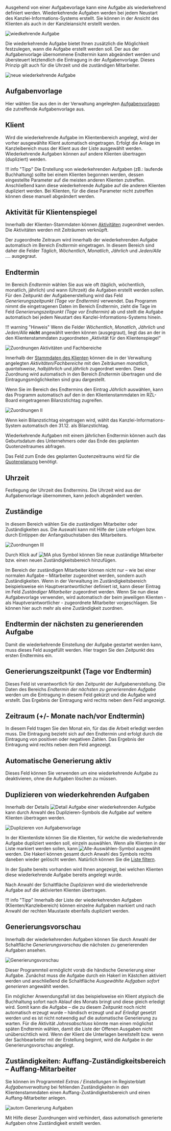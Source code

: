 Ausgehend von einer Aufgabevorlage kann eine Aufgabe als wiederkehrend
definiert werden. Wiederkehrende Aufgaben werden bei jedem Neustart des
Kanzlei-Informations-Systems erstellt. Sie können in der Ansicht des
Klienten als auch in der Kanzleiansicht erstellt werden.

![wiedkehrende Aufgabe](<img/image72.png>)

Die wiederkehrende Aufgabe bietet Ihnen zusätzlich die Möglichkeit
festzulegen, wann die Aufgabe erstellt werden soll. Der aus der
Aufgabenvorlage übernommene Endtermin kann abgeändert werden und
übersteuert letztendlich die Eintragung in der Aufgabenvorlage. Dieses
Prinzip gilt auch für die Uhrzeit und die zuständigen Mitarbeiter.

![neue wiederkehrende Aufgabe](<img/image73.png>)

## Aufgabenvorlage

Hier wählen Sie aus den in der Verwaltung angelegten [Aufgabenvorlagen](../Aufgabenverwaltung/Arbeiten%20mit%20Aufgabenvorlagen.md)
die zutreffende Aufgabenvorlage aus.

## Klient

Wird die wiederkehrende Aufgabe im Klientenbereich angelegt, wird der
vorher ausgewählte Klient automatisch eingetragen. Erfolgt die Anlage im
Kanzleibereich muss der Klient aus der Liste ausgewählt werden.
Wiederkehrende Aufgaben können auf andere Klienten übertragen
(dupliziert) werden.

!!! info "Tipp"
    Die Erstellung von wiederkehrenden Aufgaben (zB.: laufende Buchhaltung) sollte bei einem Klienten begonnen werden, dessen eingestellte Parameter auf die meisten anderen Klienten zutreffen. Anschließend kann diese wiederkehrende Aufgabe auf die anderen Klienten dupliziert werden. Bei Klienten, für die diese Parameter nicht zutreffen können diese manuell abgeändert werden.

## Aktivität für Klientenspiegel

Innerhalb der Klienten-Stammdaten können [Aktivitäten](../Stammdaten/Sonstige%20Stammdaten.md/#aktivitat) zugeordnet werden. Die Aktivitäten werden mit Zeiträumen
verknüpft.

Der zugeordnete Zeitraum wird innerhalb der wiederkehrenden Aufgabe
automatisch im Bereich *Endtermin* eingetragen. In diesem
Bereich sind daher die Felder *Täglich*,
*Wöchentlich*, *Monatlich*, *Jährlich* und *Jeden/Alle ….* ausgegraut.

## Endtermin

Im Bereich *Endtermin* wählen Sie aus wie oft (täglich, wöchentlich,
monatlich, jährlich) und wann (Uhrzeit) die Aufgaben erstellt werden
sollen. Für den Zeitpunkt der Aufgabenerstellung wird das Feld
*Generierungszeitpunkt (Tage vor Endtermin)* verwendet. Das Programm
nimmt die eingetragenen Daten im Bereich Endtermin, zieht die Tage im
Feld *Generierungszeitpunkt (Tage vor Endtermin)* ab und stellt die
Aufgabe automatisch bei jedem Neustart des Kanzlei-Informations-Systems
hinein.

!!! warning "Hinweis"
    Wenn die Felder *Wöchentlich*, *Monatlich*, *Jährlich* und *Jeden/Alle* **nicht** angewählt werden können (ausgegraut), liegt das an der in den Klientenstammdaten zugeordneten „Aktivität für den Klientenspiegel“

![Zuordnungen Aktivitäten und Fachbereiche](<img/image74.png>)

Innerhalb der [Stammdaten des Klienten](../Stammdaten/Klientenstammdaten.md) können die in der Verwaltung angelegten
*Aktivitäten/Fachbereiche* mit den Zeiträumen *monatlich*,
*quartalsweise*, *halbjährlich* und *jährlich* zugeordnet werden. Diese
Zuordnung wird automatisch in den Bereich *Endtermin* übertragen und die
Eintragungsmöglichkeiten sind grau dargestellt.

Wenn Sie im Bereich des Endtermins den Eintrag *Jährlich* auswählen,
kann das Programm automatisch auf den in den Klientenstammdaten im
RZL-Board eingetragenen Bilanzstichtag zugreifen.

![Zuordnungen II](<img/image75.png>)

Wenn kein Bilanzstichtag eingetragen wird, wählt das Kanzlei-Informations-System automatisch den 31.12. als
Bilanzstichtag.

Wiederkehrende Aufgaben mit einem jährlichen Endtermin können auch das
Geburtsdatum des Unternehmers oder das Ende des geplanten
Quotenzeitraumes abfragen.

Das Feld zum Ende des geplanten Quotenzeitraums wird für die
[Quotenplanung](../FinanzOnline/Aufruf%20Status%20der%20Quotenerfüllung.md/#quotenplanung) benötigt.

## Uhrzeit

Festlegung der Uhrzeit des Endtermins. Die Uhrzeit wird aus der
Aufgabenvorlage übernommen, kann jedoch abgeändert werden.

## Zuständige

In diesem Bereich wählen Sie die zuständigen Mitarbeiter oder
Zuständigkeiten aus. Die Auswahl kann mit Hilfe der Liste erfolgen bzw.
durch Eintippen der Anfangsbuchstaben des Mitarbeiters.

![Zuordnungen III](<img/image76.png>)

Durch Klick auf ![MA plus Symbol](<img/image387.png>) können Sie neue zuständige Mitarbeiter bzw. einen neuen Zuständigkeitsbereich
hinzufügen.

Im Bereich der zuständigen Mitarbeiter können nicht nur – wie bei einer
normalen Aufgabe – Mitarbeiter zugeordnet werden, sondern auch
Zuständigkeiten. Wenn in der Verwaltung im Zuständigkeitsbereich beispielsweise ein
Hauptverantwortlicher definiert ist, kann dieser Eintrag im Feld
*Zuständiger Mitarbeiter* zugeordnet werden. Wenn Sie nun diese
Aufgabevorlage verwenden, wird automatisch der beim jeweiligen
Klienten - als Hauptverantwortlicher - zugeordnete Mitarbeiter
vorgeschlagen. Sie können hier auch mehr als eine Zuständigkeit
zuordnen.

## Endtermin der nächsten zu generierenden Aufgabe

Damit die wiederkehrende Einstellung der Aufgabe gestartet werden kann,
muss dieses Feld ausgefüllt werden. Hier tragen Sie den Zeitpunkt des
ersten Endtermins ein.

## Generierungszeitpunkt (Tage vor Endtermin)

Dieses Feld ist verantwortlich für den Zeitpunkt der Aufgabenerstellung.
Die Daten des Bereichs *Endtermin der nächsten zu generierenden Aufgabe* werden um die Eintragung in diesem Feld gekürzt und die
Aufgabe wird erstellt. Das Ergebnis der Eintragung wird rechts neben dem
Feld angezeigt.

## Zeitraum (+/- Monate nach/vor Endtermin)

In diesem Feld tragen Sie den Monat ein, für das die Arbeit erledigt
werden muss. Die Eintragung bezieht sich auf den Endtermin und erfolgt durch die Eintragung von positiven oder negativen Zahlen.
Das Ergebnis der Eintragung wird rechts neben dem Feld angezeigt.

## Automatische Generierung aktiv

Dieses Feld können Sie verwenden um eine wiederkehrende Aufgabe zu
deaktivieren, ohne die Aufgaben löschen zu müssen.

## Duplizieren von wiederkehrenden Aufgaben

Innerhalb der Details ![Detail Aufgabe](<img/image77.png>) einer wiederkehrenden Aufgabe kann durch Anwahl
des Duplizieren-Symbols die Aufgabe auf weitere Klienten übertragen werden.

![Duplizieren von Aufgabenvorlage](<img/image78.png>)

In der Klientenliste können Sie die Klienten, für welche die
wiederkehrende Aufgabe dupliziert werden soll, einzeln auswählen. Wenn
alle Klienten in der Liste markiert werden sollen, kann ![Alle-Auswählen-Symbol](<img/image79.png>) ausgewählt werden. Die Hakerl können gesamt durch Anwahl des Symbols rechts daneben wieder gelöscht werden. Natürlich können Sie die
 [Liste filtern](../Allgemeine%20Programmbedienung/Programmstart%20und%20mögliche%20Funktionen.md/#moglichkeiten-der-listengestaltung).

In der Spalte bereits vorhanden wird Ihnen angezeigt, bei welchen
Klienten diese wiederkehrende Aufgabe bereits angelegt wurde.

Nach Anwahl der Schaltfläche *Duplizieren* wird die wiederkehrende
Aufgabe auf die aktivierten Klienten übertragen.

!!! info "Tipp"
    Innerhalb der Liste der wiederkehrenden Aufgaben (Klienten/Kanzleibereich) können einzelne Aufgaben markiert und nach Anwahl der rechten Maustaste ebenfalls dupliziert werden.

## Generierungsvorschau

Innerhalb der wiederkehrenden Aufgaben können Sie durch Anwahl der
Schaltfläche *Generierungsvorschau* die nächsten zu generierenden
Aufgaben ansehen.

![Generierungsvorschau](<img/image80.png>)

Dieser Programmteil ermöglicht vorab die händische Generierung einer
Aufgabe. Zunächst muss die Aufgabe durch ein Hakerl im Kästchen
aktiviert werden und anschließend die Schaltfläche *Ausgewählte Aufgaben sofort generieren* angewählt werden.

Ein möglicher Anwendungsfall ist das beispielsweise ein Klient atypisch
die Buchhaltung sofort nach Ablauf des Monats bringt und diese gleich
erledigt wird. Somit kann die Aufgabe – die zu diesem Zeitpunkt noch
nicht automatisch erzeugt wurde – händisch erzeugt und auf *Erledigt*
gesetzt werden und es ist nicht notwendig auf die automatische
Generierung zu warten. Für die Aktivität *Jahresabschluss* könnte man
einen möglichst späten Endtermin wählen, damit die Liste der Offenen
Ausgaben nicht unübersichtlich wird. Wenn der Klient die Unterlagen
bereitstellt bzw. wenn der Sachbearbeiter mit der Erstellung beginnt,
wird die Aufgabe in der Generierungsvorschau angelegt.

## Zuständigkeiten: Auffang-Zuständigkeitsbereich – Auffang-Mitarbeiter

Sie können im Programmteil *Extras / Einstellungen* im Registerblatt
*Aufgabenverwaltung* bei fehlenden Zuständigkeiten in den
Klientenstammdaten einen Auffang-Zuständigkeitsbereich und einen
Auffang-Mitarbeiter anlegen.

![autom Generierung Aufgaben](<img/image81.png>)

Mit Hilfe dieser Zuordnungen wird verhindert, dass automatisch
generierte Aufgaben ohne Zuständigkeit erstellt werden.